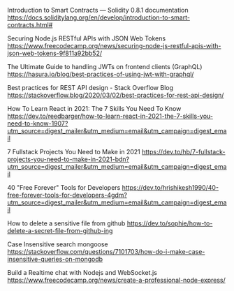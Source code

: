 Introduction to Smart Contracts — Solidity 0.8.1 documentation
https://docs.soliditylang.org/en/develop/introduction-to-smart-contracts.html#


Securing Node.js RESTful APIs with JSON Web Tokens
https://www.freecodecamp.org/news/securing-node-js-restful-apis-with-json-web-tokens-9f811a92bb52/

The Ultimate Guide to handling JWTs on frontend clients (GraphQL)
https://hasura.io/blog/best-practices-of-using-jwt-with-graphql/

Best practices for REST API design - Stack Overflow Blog
https://stackoverflow.blog/2020/03/02/best-practices-for-rest-api-design/

How To Learn React in 2021: The 7 Skills You Need To Know
https://dev.to/reedbarger/how-to-learn-react-in-2021-the-7-skills-you-need-to-know-1907?utm_source=digest_mailer&utm_medium=email&utm_campaign=digest_email

7 Fullstack Projects You Need to Make in 2021
https://dev.to/hb/7-fullstack-projects-you-need-to-make-in-2021-bdn?utm_source=digest_mailer&utm_medium=email&utm_campaign=digest_email 

40 "Free Forever" Tools for Developers
https://dev.to/hrishikesh1990/40-free-forever-tools-for-developers-4gdm?utm_source=digest_mailer&utm_medium=email&utm_campaign=digest_email

How to delete a sensitive file from github
https://dev.to/sophie/how-to-delete-a-secret-file-from-github-ing

Case Insensitive search mongoose
https://stackoverflow.com/questions/7101703/how-do-i-make-case-insensitive-queries-on-mongodb

Build a Realtime chat with Nodejs and WebSocket.js
https://www.freecodecamp.org/news/create-a-professional-node-express/
